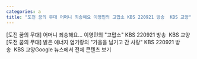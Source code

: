 ```yaml
---
categories: a
title: "도전 꿈의 무대 어머니 죄송해요 이영민의 고맙소 KBS 220921 방송  KBS 교양"
---
```

[도전 꿈의 무대] 어머니 죄송해요... 이영민의 "고맙소" KBS 220921 방송&nbsp;&nbsp;KBS 교양[도전 꿈의 무대] 밝은 에너지 염기랑의 "가을을 남기고 간 사랑" KBS 220921 방송&nbsp;&nbsp;KBS 교양Google 뉴스에서 전체 콘텐츠 보기